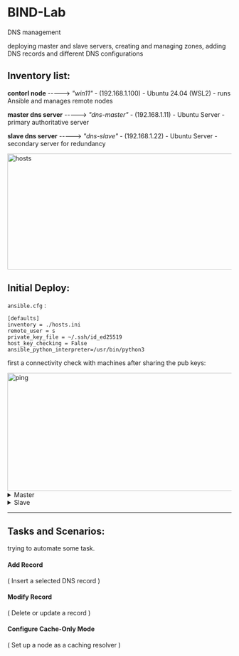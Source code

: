 # BIND-Lab
 DNS management


deploying master and slave servers, creating and managing zones, adding DNS records and different DNS configurations




## Inventory list:


**contorl node** -----> *"win11"* - (192.168.1.100) - Ubuntu 24.04 (WSL2) - runs Ansible and manages remote nodes

**master dns server** -----> *"dns-master"* - (192.168.1.11) - Ubuntu Server - primary authoritative server

**slave dns server** -----> *"dns-slave"* - (192.168.1.22) - Ubuntu Server - secondary server for redundancy

<img width="672" height="260" alt="hosts" src="https://github.com/user-attachments/assets/02617400-3176-4212-9708-bd80798c0a8a" />





## Initial Deploy:


`ansible.cfg` :

```
[defaults]
inventory = ./hosts.ini
remote_user = s
private_key_file = ~/.ssh/id_ed25519
host_key_checking = False
ansible_python_interpreter=/usr/bin/python3
```


first a connectivity check with machines after sharing the pub keys:


<img width="788" height="265" alt="ping" src="https://github.com/user-attachments/assets/5fcc5218-abd5-4f8b-84e8-ae963f871819" />






<details> 
 
<summary> Master </summary>



#### Create Zone


`install_bind_master.yaml` 


```
- name: Install BIND on master
  hosts: dns-master
  become: yes
  tasks:
    - name: update and install BIND
      apt:
        name: bind9
        state: present
        update_cache: yes

    - name: ensure BIND service is running
      systemd:
        name: bind9
        enabled: yes
        state: started
```

<img width="1645" height="470" alt="install_bind_master" src="https://github.com/user-attachments/assets/e6b551a5-7bd3-490a-9530-3796075702c3" />




#### Create DB


i created files that i need in this step:


`db.sina`:


<img width="655" height="508" alt="db sina" src="https://github.com/user-attachments/assets/d38948f7-5e4b-4b4c-822b-1515073ed455" />


`named.conf.local`:


```
zone "sina" {
    type master;
    file "/etc/bind/db.sina";
    allow-transfer { 192.168.1.12; };
};
```


now my play for this part, 

`deploy_sina_zone.yaml`

```
- name: Deploy sina zone on master
  hosts: dns-master
  become: yes
  tasks:
    - name: Copy named.conf.local
      copy:
        src: ../files/named.conf.local
        dest: /etc/bind/named.conf.local
        owner: root
        group: bind
        mode: '0644'
      notify: restart bind

    - name: Copy db.sina zone file
      copy:
        src: ../files/db.sina
        dest: /etc/bind/db.sina
        owner: root
        group: bind
        mode: '0644'
      notify: restart bind

  handlers:
    - name: restart bind
      systemd:
        name: bind9
        state: restarted
```




<img width="1647" height="450" alt="deploy" src="https://github.com/user-attachments/assets/307d4b34-adec-47f6-b37a-9a033ee9dc8a" />


now *dns-master* is ready.

</details> 





<details> 
 
<summary> Slave </summary>


`named.conf.local.slave` (to send to the slave mashin),

```
zone "sina" {
    type slave;
    file "/var/lib/bind/db.sina";
    masters { 192.168.1.11; };
};
```

and, play for setting the conf file to start the syncing
`deploy_slave.yaml`

```
- name: Deploy BIND on slave
  hosts: dns-slave
  become: yes

  tasks:
    - name: Install BIND9
      apt:
        name: bind9
        state: present
        update_cache: yes

    - name: Copy named.conf.local for slave
      copy:
        src: ../../files/slave/named.conf.local.slave
        dest: /etc/bind/named.conf.local
        owner: root
        group: bind
        mode: '0644'
      notify: restart bind

    - name: Ensure BIND is running
      systemd:
        name: bind9
        state: started
        enabled: yes

  handlers:
    - name: restart bind
      systemd:
        name: bind9
        state: restarted
```


now a test:

<img width="952" height="552" alt="dig slave" src="https://github.com/user-attachments/assets/47595b54-ed70-45a1-9bcf-49a37742189f" />



*dns-master* is ready.


</details> 

-------------------------------------------------------------------



## Tasks and Scenarios:


trying to automate some task.


#### Add Record
( Insert a selected DNS record )


#### Modify Record
( Delete or update a record )


#### Configure Cache-Only Mode
( Set up a node as a caching resolver )















